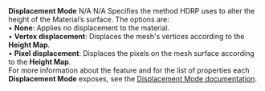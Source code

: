 <tr>
<td><strong>Displacement Mode</strong></td>
<td>N/A</td>
<td>N/A</td>
<td>Specifies the method HDRP uses to alter the height of the Material’s surface. The options are:<br/>&#8226; <strong>None</strong>: Applies no displacement to the material.<br/>&#8226; <strong>Vertex displacement</strong>: Displaces the mesh's vertices according to the <strong>Height Map</strong>.<br/>&#8226; <strong>Pixel displacement</strong>: Displaces the pixels on the mesh surface according to the <strong>Height Map</strong>.<br/>For more information about the feature and for the list of properties each <strong>Displacement Mode</strong> exposes, see the <a href="Displacement-Mode.md">Displacement Mode documentation</a>.</td>
</tr>
